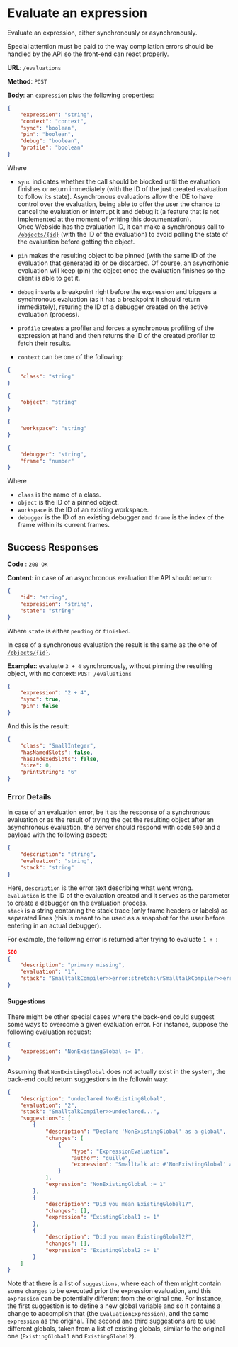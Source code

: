 # Evaluate an expression

Evaluate an expression, either synchronously or asynchronously.

Special attention must be paid to the way compilation errors should be handled by the API so the front-end can react properly.

**URL**: `/evaluations`

**Method**: `POST`

**Body**: an `expression` plus the following properties:

```json
{
	"expression": "string",
	"context": "context",
	"sync": "boolean",
	"pin": "boolean",
	"debug": "boolean",
	"profile": "boolean"
}
```

Where 
- `sync` indicates whether the call should be blocked until the evaluation finishes or return immediately (with the ID of the just created evaluation to follow its state). 
Asynchronous evaluations allow the IDE to have control over the evaluation, being able to offer the user the chance to cancel the evaluation or interrupt it and debug it (a feature that is not implemented at the moment of writing this documentation).  
Once Webside has the evaluation ID, it can make a synchronous call to [`/objects/{id}`](../objects/id/get.md) (with the ID of the evaluation) to avoid polling the state of the evaluation before getting the object.

- `pin` makes the resulting object to be pinned (with the same ID of the evaluation that generated it) or be discarded. Of course, an asyncrhonic evaluation will keep (pin) the object once the evaluation finishes so the client is able to get it.

- `debug` inserts a breakpoint right before the expression and triggers a synchronous evaluation (as it has a breakpoint it should return immediately), returing the ID of a debugger created on the active evaluation (process).

- `profile` creates a profiler and forces a synchronous profiling of the expression at hand and then returns the ID of the created profiler to fetch their results.

- `context` can be one of the following:

```json
{
	"class": "string"
}
```

```json
{
	"object": "string"
}
```

```json
{
	"workspace": "string"
}
```

```json
{
	"debugger": "string",
	"frame": "number"
}
```
Where
- `class` is the name of a class.
- `object` is the ID of a pinned object.
- `workspace` is the ID of an existing workspace.
- `debugger` is the ID of an existing debugger and `frame` is the index of the frame within its current frames.

## Success Responses

**Code** : `200 OK`

**Content**: in case of an asynchronous evaluation the API should return:

```json
{
	"id": "string",
	"expression": "string",
	"state": "string"
}
```

Where `state` is either `pending` or `finished`.

In case of a synchronous evaluation the result is the same as the one of [`/objects/{id}`](../objects/id/get.md).

**Example:**: evaluate `3 + 4` synchronously, without pinning the resulting object, with no context:
`POST /evaluations`

```json
{
	"expression": "2 + 4",
	"sync": true,
	"pin": false
}
```

And this is the result:

```json
{
	"class": "SmallInteger",
	"hasNamedSlots": false,
	"hasIndexedSlots": false,
	"size": 0,
	"printString": "6"
}
```

### Error Details

In case of an evaluation error, be it as the response of a synchronous evaluation or as the result of trying the get the resulting object after an asynchronous evaluation, the server should respond with code `500` and a payload with the following aspect:

```json
{
	"description": "string",
	"evaluation": "string",
	"stack": "string"
}
```

Here, `description` is the error text describing what went wrong.  
`evaluation` is the ID of the evaluation created and it serves as the parameter to create a debugger on the evaluation process.  
`stack` is a string contaning the stack trace (only frame headers or labels) as separated lines (this is meant to be used as a snapshot for the user before entering in an actual debugger).

For example, the following error is returned after trying to evaluate `1 + `:

```json
500
{
	"description": "primary missing",
	"evaluation": "1",
	"stack": "SmalltalkCompiler>>error:stretch:\rSmalltalkCompiler>>error: 'primary missing' at: 3 \rSmalltalkParser>>error: 'primary missing' at: 3 \rSmalltalkParser>>error: 'primary missing' \rSmalltalkParser>>binaryMessage:\rSmalltalkParser>>binarySequence:\rSmalltalkParser>>expression\rSmalltalkParser>>statement\rSmalltalkParser>>statements\rSmalltalkParser>>addStatementsTo:\rSmalltalkParser>>addBodyTo:\rSmalltalkParser>>headlessMethod\rSmalltalkCompiler>>parseExpression\r[] in SmalltalkCompiler>>compileExpression:\rObject(BlockClosure)>>setUnwind:\rBlockClosure>>ensure:\rProcess>>useExceptionHandler:while:\rBlockClosure>>on:do:\rCompiler>>protect:\rSmalltalkCompiler>>compileExpression: '1 +' \rCompiler>>evaluate: '1 +' for: nil \r[] in Compiler>>evaluate:for:ifFail:\rObject(BlockClosure)>>setUnwind:\rBlockClosure>>ensure:\rProcess>>useExceptionHandler:while:\rBlockClosure>>on:do:\rCompiler>>evaluate: '1 +' for: nil ifFail: nil \r[] in WebsideEvaluation>>evaluate\r[] in WebsideEvaluation>>evaluateBlock:\rMessageSend(Message)>>performOn:\rMessageSend>>perform\rMessageSend>>evaluate\rProcess>>privatePerform:\rProcess>>basicEvaluate:\rMessageSend>>newProcess\r"
}
```

#### Suggestions
There might be other special cases where the back-end could suggest some ways to overcome a given evaluation error. For instance, suppose
the following evaluation request:

```json
{
	"expression": "NonExistingGlobal := 1",
}
```
Assuming that `NonExistingGlobal` does not actually exist in the system, the back-end could return suggestions in the followin way:

```json
{
    "description": "undeclared NonExistingGlobal",
    "evaluation": "2",
    "stack": "SmalltalkCompiler>>undeclared...",
    "suggestions": [
        {
            "description": "Declare 'NonExistingGlobal' as a global",
            "changes": [
                {
                    "type": "ExpressionEvaluation",
                    "author": "guille",
                    "expression": "Smalltalk at: #'NonExistingGlobal' asSymbol put: nil."
                }
            ],
            "expression": "NonExistingGlobal := 1"
        },
        {
            "description": "Did you mean ExistingGlobal1?",
            "changes": [],
            "expression": "ExistingGlobal1 := 1"
        },
        {
            "description": "Did you mean ExistingGlobal2?",
            "changes": [],
            "expression": "ExistingGlobal2 := 1"
        }
    ]
}
```

Note that there is a list of `suggestions`, where each of them might contain some `changes` to be executed prior the expression evaluation, and this `expression` can be potentially different from the original one.
For instance, the first suggestion is to define a new global variable and so it contains a change to accomplish that (the `EvaluationExpression`), and the same `expression` as the original.
The second and third suggestions are to use different globals, taken from a list of existing globals, similar to the original one (`ExistingGlobal1` and `ExistingGlobal2`).

